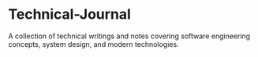 # Technical-Journal
A collection of technical writings and notes covering software engineering concepts, system design, and modern technologies.
